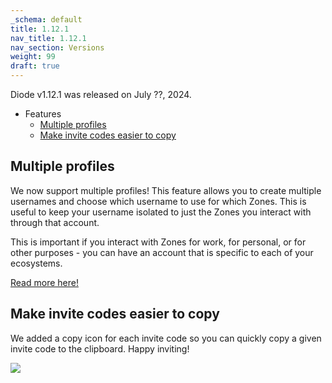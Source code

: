 ```yaml
---
_schema: default
title: 1.12.1
nav_title: 1.12.1
nav_section: Versions
weight: 99
draft: true
---
```

Diode v1.12.1 was released on July ??, 2024.

* Features
  * <a href="#multiple-profiles" target="_blank" rel="noopener">Multiple profiles</a>
  * [Make invite codes easier to copy](#make-invite-codes-easier-to-copy)

## Multiple profiles

We now support multiple profiles! This feature allows you to create multiple usernames and choose which username to use for which Zones. This is useful to keep your username isolated to just the Zones you interact with through that account.

This is important if you interact with Zones for work, for personal, or for other purposes - you can have an account that is specific to each of your ecosystems.

<a href="https://support.diode.io/article/8qay9fyh9v-working-with-multiple-profiles-accounts" target="_blank" rel="noopener">Read more here!</a>

## Make invite codes easier to copy

We added a copy icon for each invite code so you can quickly copy a given invite code to the clipboard. Happy inviting!

![](/uploads/image-3.png)
